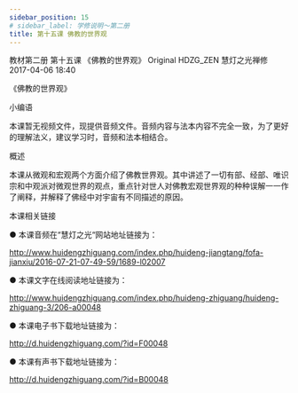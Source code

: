 ```yaml
---
sidebar_position: 15
# sidebar_label: 学修说明～第二册
title: 第十五课 佛教的世界观
---
```

教材第二册 第十五课 《佛教的世界观》
Original HDZG_ZEN 慧灯之光禅修 2017-04-06 18:40



《佛教的世界观》

 小编语 

本课暂无视频文件，现提供音频文件。音频内容与法本内容不完全一致，为了更好的理解法义，建议学习时，音频和法本相结合。

概述


 本课从微观和宏观两个方面介绍了佛教世界观。其中讲述了一切有部、经部、唯识宗和中观派对微观世界的观点，重点针对世人对佛教宏观世界观的种种误解一一作了阐释，并解释了佛经中对宇宙有不同描述的原因。







 本课相关链接 

●  本课音频在“慧灯之光“网站地址链接为：

http://www.huidengzhiguang.com/index.php/huideng-jiangtang/fofa-jianxiu/2016-07-21-07-49-59/1689-l02007



●  本课文字在线阅读地址链接为：

http://www.huidengzhiguang.com/index.php/huideng-zhiguang/huideng-zhiguang-3/206-a00048



●  本课电子书下载地址链接为：

http://d.huidengzhiguang.com/?id=F00048



●  本课有声书下载地址链接为：

http://d.huidengzhiguang.com/?id=B00048








